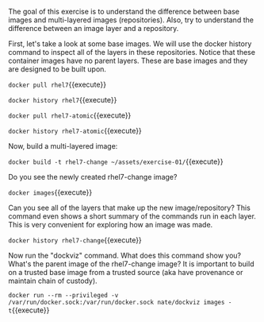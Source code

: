 The goal of this exercise is to understand the difference between base images and multi-layered images (repositories). Also, try to understand the difference between an image layer and a repository.

First, let's take a look at some base images. We will use the docker history command to inspect all of the layers in these repositories. Notice that these container images have no parent layers. These are base images and they are designed to be built upon.

``docker pull rhel7``{{execute}}

``docker history rhel7``{{execute}}

``docker pull rhel7-atomic``{{execute}}

``docker history rhel7-atomic``{{execute}}

Now, build a multi-layered image:

``docker build -t rhel7-change ~/assets/exercise-01/``{{execute}}

Do you see the newly created rhel7-change image?

``docker images``{{execute}}

Can you see all of the layers that make up the new image/repository? This command even shows a short summary of the commands run in each layer. This is very convenient for exploring how an image was made.

``docker history rhel7-change``{{execute}}

Now run the "dockviz" command. What does this command show you? What's the parent image of the rhel7-change image? It is important to build on a trusted base image from a trusted source (aka have provenance or maintain chain of custody).

``docker run --rm --privileged -v /var/run/docker.sock:/var/run/docker.sock nate/dockviz images -t``{{execute}}
